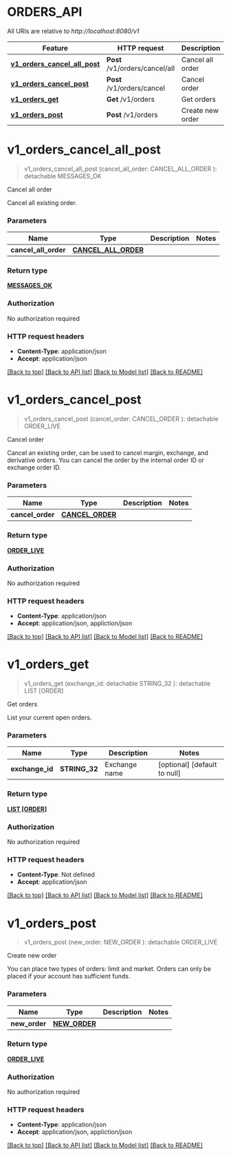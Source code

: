 # ORDERS_API

All URIs are relative to *http://localhost:8080/v1*

Feature | HTTP request | Description
------------- | ------------- | -------------
[**v1_orders_cancel_all_post**](ORDERS_API.md#v1_orders_cancel_all_post) | **Post** /v1/orders/cancel/all | Cancel all order
[**v1_orders_cancel_post**](ORDERS_API.md#v1_orders_cancel_post) | **Post** /v1/orders/cancel | Cancel order
[**v1_orders_get**](ORDERS_API.md#v1_orders_get) | **Get** /v1/orders | Get orders
[**v1_orders_post**](ORDERS_API.md#v1_orders_post) | **Post** /v1/orders | Create new order


# **v1_orders_cancel_all_post**
> v1_orders_cancel_all_post (cancel_all_order: CANCEL_ALL_ORDER ): detachable MESSAGES_OK
	

Cancel all order

Cancel all existing order.


### Parameters

Name | Type | Description  | Notes
------------- | ------------- | ------------- | -------------
 **cancel_all_order** | [**CANCEL_ALL_ORDER**](CANCEL_ALL_ORDER.md)|  | 

### Return type

[**MESSAGES_OK**](messagesOk.md)

### Authorization

No authorization required

### HTTP request headers

 - **Content-Type**: application/json
 - **Accept**: application/json

[[Back to top]](#) [[Back to API list]](../README.md#documentation-for-api-endpoints) [[Back to Model list]](../README.md#documentation-for-models) [[Back to README]](../README.md)

# **v1_orders_cancel_post**
> v1_orders_cancel_post (cancel_order: CANCEL_ORDER ): detachable ORDER_LIVE
	

Cancel order

Cancel an existing order, can be used to cancel margin, exchange, and derivative orders. You can cancel the order by the internal order ID or exchange order ID.


### Parameters

Name | Type | Description  | Notes
------------- | ------------- | ------------- | -------------
 **cancel_order** | [**CANCEL_ORDER**](CANCEL_ORDER.md)|  | 

### Return type

[**ORDER_LIVE**](orderLive.md)

### Authorization

No authorization required

### HTTP request headers

 - **Content-Type**: application/json
 - **Accept**: application/json, appliction/json

[[Back to top]](#) [[Back to API list]](../README.md#documentation-for-api-endpoints) [[Back to Model list]](../README.md#documentation-for-models) [[Back to README]](../README.md)

# **v1_orders_get**
> v1_orders_get (exchange_id:  detachable STRING_32 ): detachable LIST [ORDER]
	

Get orders

List your current open orders.


### Parameters

Name | Type | Description  | Notes
------------- | ------------- | ------------- | -------------
 **exchange_id** | **STRING_32**| Exchange name | [optional] [default to null]

### Return type

[**LIST [ORDER]**](order.md)

### Authorization

No authorization required

### HTTP request headers

 - **Content-Type**: Not defined
 - **Accept**: application/json

[[Back to top]](#) [[Back to API list]](../README.md#documentation-for-api-endpoints) [[Back to Model list]](../README.md#documentation-for-models) [[Back to README]](../README.md)

# **v1_orders_post**
> v1_orders_post (new_order: NEW_ORDER ): detachable ORDER_LIVE
	

Create new order

You can place two types of orders: limit and market. Orders can only be placed if your account has sufficient funds.


### Parameters

Name | Type | Description  | Notes
------------- | ------------- | ------------- | -------------
 **new_order** | [**NEW_ORDER**](NEW_ORDER.md)|  | 

### Return type

[**ORDER_LIVE**](orderLive.md)

### Authorization

No authorization required

### HTTP request headers

 - **Content-Type**: application/json
 - **Accept**: application/json, appliction/json

[[Back to top]](#) [[Back to API list]](../README.md#documentation-for-api-endpoints) [[Back to Model list]](../README.md#documentation-for-models) [[Back to README]](../README.md)

